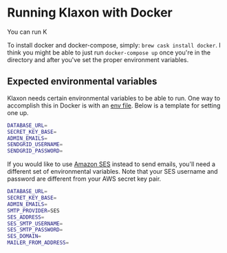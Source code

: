 # Running Klaxon with Docker

You can run K

To install docker and docker-compose, simply: `brew cask install docker`. I think you might be able to just run `docker-compose up` once you're in the directory and after you've set the proper environment variables.


## Expected environmental variables

Klaxon needs certain environmental variables to be able to run. One way to accomplish this in Docker is with an [env file](https://docs.docker.com/engine/reference/commandline/run/#set-environment-variables-e-env-env-file). Below is a template for setting one up.

```sh
DATABASE_URL=
SECRET_KEY_BASE=
ADMIN_EMAILS=
SENDGRID_USERNAME=
SENDGRID_PASSWORD=
```

If you would like to use [Amazon SES](https://aws.amazon.com/ses/) instead to send emails, you'll need a different set of environmental variables. Note that your SES username and password are different from your AWS secret key pair.

```sh
DATABASE_URL=
SECRET_KEY_BASE=
ADMIN_EMAILS=
SMTP_PROVIDER=SES
SES_ADDRESS=
SES_SMTP_USERNAME=
SES_SMTP_PASSWORD=
SES_DOMAIN=
MAILER_FROM_ADDRESS=
```

